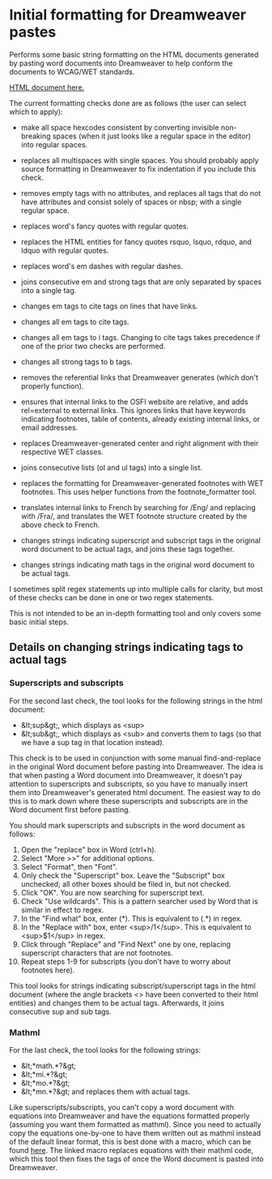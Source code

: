 # Initial formatting for Dreamweaver pastes
Performs some basic string formatting on the HTML documents generated by pasting word documents into Dreamweaver to help conform the documents to WCAG/WET standards.

[HTML document here.](basic_format.html)

The current formatting checks done are as follows (the user can select which to apply):
- make all space hexcodes consistent by converting invisible non-breaking spaces (when it just looks like a regular space in the editor) into regular spaces.
- replaces all multispaces with single spaces. You should probably apply source formatting in Dreamweaver to fix indentation if you include this check.
- removes empty tags with no attributes, and replaces all tags that do not have attributes and consist solely of spaces or nbsp; with a single regular space.

- replaces word's fancy quotes with regular quotes.
- replaces the HTML entities for fancy quotes rsquo, lsquo, rdquo, and ldquo with regular quotes.
- replaces word's em dashes with regular dashes.

- joins consecutive em and strong tags that are only separated by spaces into a single tag.
- changes em tags to cite tags on lines that have links.
- changes all em tags to cite tags.
- changes all em tags to i tags. Changing to cite tags takes precedence if one of the prior two checks are performed.
- changes all strong tags to b tags.

- removes the referential links that Dreamweaver generates (which don't properly function).
- ensures that internal links to the OSFI website are relative, and adds rel=external to external links. This ignores links that have keywords indicating footnotes, table of contents, already existing internal links, or email addresses.
- replaces Dreamweaver-generated center and right alignment with their respective WET classes.
- joins consecutive lists (ol and ul tags) into a single list.
- replaces the formatting for Dreamweaver-generated footnotes with WET footnotes. This uses helper functions from the footnote_formatter tool.

- translates internal links to French by searching for /Eng/ and replacing with /Fra/, and translates the WET footnote structure created by the above check to French.

- changes strings indicating superscript and subscript tags in the original word document to be actual tags, and joins these tags together.
- changes strings indicating math tags in the original word document to be actual tags.

I sometimes split regex statements up into multiple calls for clarity, but most of these checks can be done in one or two regex statements.

This is not intended to be an in-depth formatting tool and only covers some basic initial steps.

## Details on changing strings indicating tags to actual tags

### Superscripts and subscripts

For the second last check, the tool looks for the following strings in the html document:
- &amp;lt;sup&amp;gt;, which displays as &lt;sup&gt;
- &amp;lt;sub&amp;gt;, which displays as &lt;sub&gt;
and converts them to tags (so that we have a sup tag in that location instead).

This check is to be used in conjunction with some manual find-and-replace in the original Word document before pasting into Dreamweaver. The idea is that when pasting a Word document into Dreamweaver, it doesn't pay attention to superscripts and subscripts, so you have to manually insert them into Dreamweaver's generated html document. The easiest way to do this is to mark down where these superscripts and subscripts are in the Word document first before pasting.

You should mark superscripts and subscripts in the word document as follows:
1. Open the "replace" box in Word (ctrl+h).
2. Select "More >>" for additional options.
3. Select "Format", then "Font".
4. Only check the "Superscript" box. Leave the "Subscript" box unchecked; all other boxes should be filed in, but not checked. 
5. Click "OK". You are now searching for superscript text.
6. Check "Use wildcards". This is a pattern searcher used by Word that is similar in effect to regex.
7. In the "Find what" box, enter (&ast;). This is equivalent to (.&ast;) in regex.
8. In the "Replace with" box, enter &lt;sup>/1&lt;/sup>. This is equivalent to &lt;sup>$1&lt;/sup> in regex.
9. Click through "Replace" and "Find Next" one by one, replacing superscript characters that are not footnotes.
10. Repeat steps 1-9 for subscripts (you don't have to worry about footnotes here).

This tool looks for strings indicating subscript/superscript tags in the html document (where the angle brackets <> have been converted to their html entities) and changes them to be actual tags. Afterwards, it joins consecutive sup and sub tags.

### Mathml

For the last check, the tool looks for the following strings:
- &amp;lt;&ast;math.&ast;?&amp;gt;
- &amp;lt;&ast;mi.&ast;?&amp;gt;
- &amp;lt;&ast;mo.&ast;?&amp;gt;
- &amp;lt;&ast;mn.&ast;?&amp;gt;
and replaces them with actual tags.

Like superscripts/subscripts, you can't copy a word document with equations into Dreamweaver and have the equations formatted properly (assuming you want them formatted as mathml). Since you need to actually copy the equations one-by-one to have them written out as mathml instead of the default linear format, this is best done with a macro, which can be found [here](https://github.com/CommWebTeam/vba/blob/main/ReplaceMathML.vb). The linked macro replaces equations with their mathml code, which this tool then fixes the tags of once the Word document is pasted into Dreamweaver.